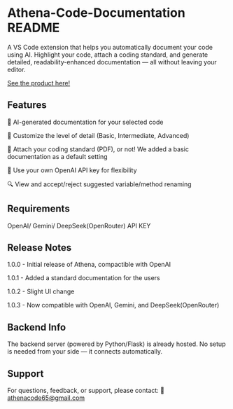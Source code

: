 # Athena-Code-Documentation README

A VS Code extension that helps you automatically document your code using AI. Highlight your code, attach a coding standard, and generate detailed, readability-enhanced documentation — all without leaving your editor.

[See the product here!](https://marketplace.visualstudio.com/items?itemName=FoodokuAthena.code-documentation#:~:text=A%20VS%20Code%20extension%20that%20helps%20you%20automatically,%F0%9F%93%84%20Attach%20your%20coding%20standard%20%28PDF%29%2C%20or%20not%21)

## Features

🧠 AI-generated documentation for your selected code

📝 Customize the level of detail (Basic, Intermediate, Advanced)

📄 Attach your coding standard (PDF), or not! We added a basic documentation as a default setting

🔐 Use your own OpenAI API key for flexibility

🔍 View and accept/reject suggested variable/method renaming

## Requirements

OpenAI/ Gemini/ DeepSeek(OpenRouter) API KEY

## Release Notes

1.0.0 - Initial release of Athena, compactible with OpenAI

1.0.1 - Added a standard documentation for the users

1.0.2 - Slight UI change

1.0.3 - Now compatible with OpenAI, Gemini, and DeepSeek(OpenRouter)

## Backend Info

The backend server (powered by Python/Flask) is already hosted. No setup is needed from your side — it connects automatically.

## Support

For questions, feedback, or support, please contact:
📧 athenacode65@gmail.com

